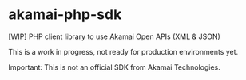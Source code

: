 # akamai-php-sdk
[WIP] PHP client library to use Akamai Open APIs (XML &amp; JSON)

This is a work in progress, not ready for production environments yet.

Important: This is not an official SDK from Akamai Technologies.
